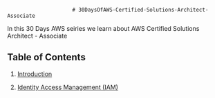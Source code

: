 

                         # 30DaysOfAWS-Certified-Solutions-Architect-Associate
In this 30 Days AWS seiries we learn about AWS Certified Solutions Architect - Associate



## Table of Contents
1. <a href="#introduction">Introduction</a>

2. <a href="#identity-access-management-iam">Identity Access Management (IAM)</a>
